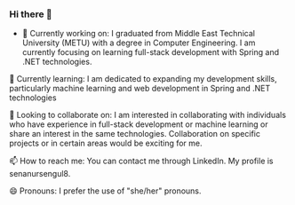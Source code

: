 ### Hi there 👋


- 🔭 Currently working on: I graduated from Middle East Technical University (METU) with a degree in Computer Engineering. I am currently focusing on learning full-stack development with Spring and .NET technologies. 

🌱 Currently learning: I am dedicated to expanding my development skills, particularly machine learning and web development in Spring and .NET technologies

👯 Looking to collaborate on: I am interested in collaborating with individuals who have experience in full-stack development or machine learning or share an interest in the same technologies. Collaboration on specific projects or in certain areas would be exciting for me.


📫 How to reach me: You can contact me through LinkedIn. My profile is senanursengul8.

😄 Pronouns: I prefer the use of "she/her" pronouns.
